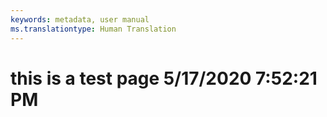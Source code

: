 ```yaml
---
keywords: metadata, user manual
ms.translationtype: Human Translation
---
```

# this is a test page 5/17/2020 7:52:21 PM
